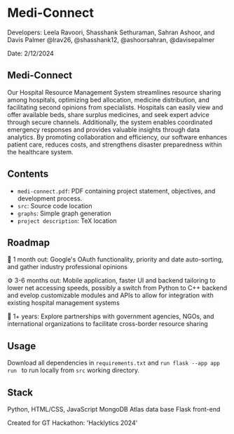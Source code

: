 # Medi-Connect

Developers: Leela Ravoori, Shasshank Sethuraman, Sahran Ashoor, and Davis Palmer
@lrav26, @shasshank12, @ashoorsahran, @davisepalmer

Date: 2/12/2024

## Medi-Connect

Our Hospital Resource Management System streamlines resource sharing among hospitals, optimizing bed allocation, medicine distribution, and facilitating second opinions from specialists. Hospitals can easily view and offer available beds, share surplus medicines, and seek expert advice through secure channels. Additionally, the system enables coordinated emergency responses and provides valuable insights through data analytics. By promoting collaboration and efficiency, our software enhances patient care, reduces costs, and strengthens disaster preparedness within the healthcare system.

## Contents

- `medi-connect.pdf`: PDF containing project statement, objectives, and development process.
- `src`: Source code location
- `graphs`: Simple graph generation
- `project description`: TeX location

## Roadmap

🔨 1 month out: Google's OAuth functionality, priority and date auto-sorting, and gather industry professional opinions

⚙️ 3-6 months out: Mobile application, faster UI and backend tailoring to lower net accessing speeds, possibly a switch from Python to C++ backend and evelop customizable modules and APIs to allow for integration with existing hospital management systems

🚀 1+ years: Explore partnerships with government agencies, NGOs, and international organizations to facilitate cross-border resource sharing

## Usage

Download all dependencies in `requirements.txt` and `run flask --app app run ` to run locally from `src` working directory.

## Stack

Python, HTML/CSS, JavaScript
MongoDB Atlas data base
Flask front-end

Created for GT Hackathon: 'Hacklytics 2024'
